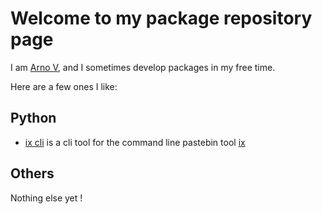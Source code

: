 # Welcome to my package repository page

I am [Arno V](https://cv.arnov.dev), and I sometimes develop packages in my free time.

Here are a few ones I like:

## Python

- [ix cli](https://pkg.arnov.dev/ix/README.md) is a cli tool for the command line pastebin tool [ix](ix.io)

## Others

Nothing else yet !
